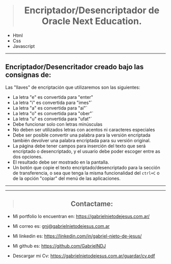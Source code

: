 
  
<br><br/>
> # <div align="center">Encriptador/Desencriptador de Oracle Next Education.<br>
  -  Html 
  -  Css
  -  Javascript
  
---

 ## Encriptador/Desencritador creado bajo las consignas de:
  Las "llaves" de encriptación que utilizaremos son las siguientes:

* La letra "e" es convertida para "enter"
* La letra "i" es convertida para "imes"`
* La letra "a" es convertida para "ai"`
* La letra "o" es convertida para "ober"`
* La letra "u" es convertida para "ufat"`
* Debe funcionar solo con letras minúsculas
* No deben ser utilizados letras con acentos ni caracteres especiales
* Debe ser posible convertir una palabra para la versión encriptada también devolver una palabra encriptada para su versión original. 
* La página debe tener campos para inserción del texto que será encriptado o desencriptado, y el usuario debe poder escoger entre as dos opciones.
* El resultado debe ser mostrado en la pantalla.
* Un botón que copie el texto encriptado/desencriptado para la sección de transferencia, o sea que tenga la misma funcionalidad del `ctrl+C` o de la opción "copiar" del menú de las aplicaciones.
</div> 

---

---
> ## <div align="center">Contactame:</div>

  *  Mi portfolio lo encuentran en: https://gabrielnietodejesus.com.ar/   

  *  Mi correo es: gnj@gabrielnietodejesus.com.ar 

  *  Mi linkedin es: https://linkedin.com/in/gabriel-nieto-de-jesus/

  *  Mi github es: https://github.com/GabrielNDJ

  * Descargar mi Cv: https://gabrielnietodejesus.com.ar/guardar/cv.pdf
